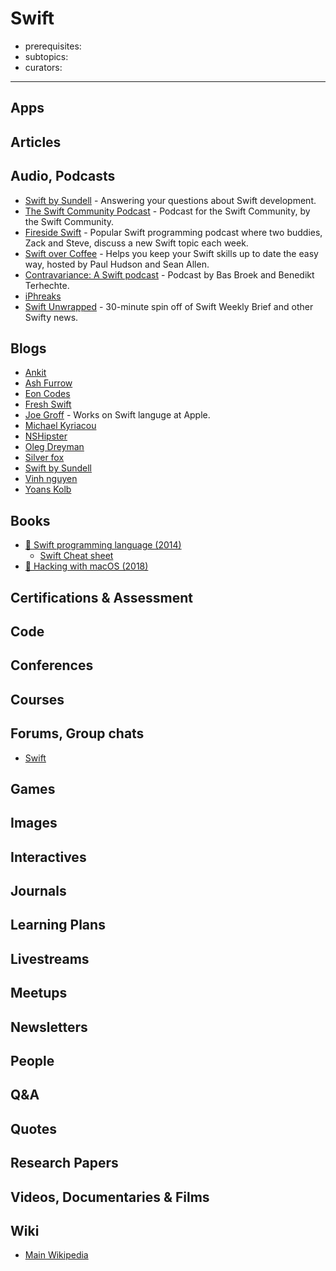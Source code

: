 # Swift

- prerequisites:
- subtopics:
- curators:

------

## Apps

## Articles

## Audio, Podcasts

- [Swift by Sundell](https://overcast.fm/itunes1267161825/swift-by-sundell) - Answering your questions about Swift development.
- [The Swift Community Podcast](https://overcast.fm/itunes1449664346/the-swift-community-podcast) - Podcast for the Swift Community, by the Swift Community.
- [Fireside Swift](https://www.firesideswift.com/) - Popular Swift programming podcast where two buddies, Zack and Steve, discuss a new Swift topic each week.
- [Swift over Coffee](https://anchor.fm/swiftovercoffee) - Helps you keep your Swift skills up to date the easy way, hosted by Paul Hudson and Sean Allen.
- [Contravariance: A Swift podcast](https://contravariance.rocks/) - Podcast by Bas Broek and Benedikt Terhechte.
- [iPhreaks](https://devchat.tv/iphreaks/)
- [Swift Unwrapped](https://spec.fm/podcasts/swift-unwrapped) - 30-minute spin off of Swift Weekly Brief and other Swifty news.


## Blogs

- [Ankit](http://ankit.im)
- [Ash Furrow](https://ashfurrow.com/)
- [Eon Codes](http://eon.codes)
- [Fresh Swift](http://freshswift.net/)
- [Joe Groff](http://duriansoftware.com/joe/index.html) - Works on Swift languge at Apple.
- [Michael Kyriacou](http://codeforcaffeine.com/)
- [NSHipster](http://nshipster.com/)
- [Oleg Dreyman](https://medium.com/@olegdreyman)
- [Silver fox](https://silverfox.be/blog/)
- [Swift by Sundell](https://www.swiftbysundell.com/)
- [Vinh nguyen](https://ninjapro.wordpress.com/)
- [Yoans Kolb](http://yonaskolb.com)


## Books

- [📖 Swift programming language (2014)](https://developer.apple.com/library/content/documentation/Swift/Conceptual/Swift_Programming_Language/)
  - [Swift Cheat sheet](https://github.com/jugend/swift-cheat-sheet)
- [📕 Hacking with macOS (2018)](https://www.hackingwithswift.com/store/hacking-with-macos)


## Certifications & Assessment

## Code

## Conferences

## Courses

## Forums, Group chats

- [Swift](https://www.reddit.com/r/swift/)

## Games

## Images

## Interactives

## Journals

## Learning Plans

## Livestreams

## Meetups

## Newsletters

## People

## Q&A

## Quotes

## Research Papers

## Videos, Documentaries & Films

## Wiki

- [Main Wikipedia](https://en.wikipedia.org/wiki/Swift_(programming_language))
